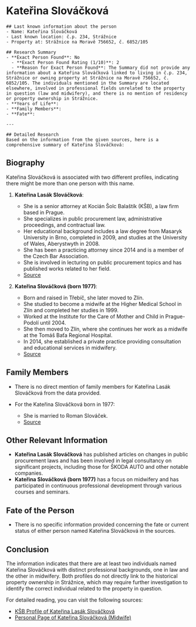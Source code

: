 # Kateřina Slováčková
    
    ## Last known information about the person
    - Name: Kateřina Slováčková
    - Last known location: č.p. 234, Strážnice
    - Property at: Strážnice na Moravě 756652, č. 6852/105 
    
    ## Research Summary
    - **Exact Person Found**: No
      - **Exact Person Found Rating (1/10)**: 2
      - **Reason for Exact Person Found**: The Summary did not provide any information about a Kateřina Slováčková linked to living in č.p. 234, Strážnice or owning property at Strážnice na Moravě 756652, č. 6852/105. The individuals mentioned in the Summary are located elsewhere, involved in professional fields unrelated to the property in question (law and midwifery), and there is no mention of residency or property ownership in Strážnice.
    - **Years of Life**: 
    - **Family Members**: 
    - **Fate**: 
    
    ---
    
    ## Detailed Research
    Based on the information from the given sources, here is a comprehensive summary of Kateřina Slováčková:

## Biography

Kateřina Slováčková is associated with two different profiles, indicating there might be more than one person with this name.

1. **Kateřina Lasák Slováčková**:
   - She is a senior attorney at Kocián Šolc Balaštík (KŠB), a law firm based in Prague. 
   - She specializes in public procurement law, administrative proceedings, and contractual law. 
   - Her educational background includes a law degree from Masaryk University in Brno, completed in 2009, and studies at the University of Wales, Aberystwyth in 2008.
   - She has been a practicing attorney since 2014 and is a member of the Czech Bar Association.
   - She is involved in lecturing on public procurement topics and has published works related to her field.
   - [Source](https://www.ksb.cz/clenove-tymu/katerina-lasak-slovackova)

2. **Kateřina Slováčková (born 1977)**:
   - Born and raised in Třebíč, she later moved to Zlín.
   - She studied to become a midwife at the Higher Medical School in Zlín and completed her studies in 1999.
   - Worked at the Institute for the Care of Mother and Child in Prague-Podolí until 2004.
   - She then moved to Zlín, where she continues her work as a midwife at the Tomáš Baťa Regional Hospital.
   - In 2014, she established a private practice providing consultation and educational services in midwifery.
   - [Source](http://www.rodime.cz/o-mne)

## Family Members

- There is no direct mention of family members for Kateřina Lasák Slováčková from the data provided.

- For the Kateřina Slováčková born in 1977:
  - She is married to Roman Slováček.
  - [Source](http://www.rodime.cz/o-mne)

## Other Relevant Information

- **Kateřina Lasák Slováčková** has published articles on changes in public procurement laws and has been involved in legal consultancy on significant projects, including those for ŠKODA AUTO and other notable companies.
- **Kateřina Slováčková (born 1977)** has a focus on midwifery and has participated in continuous professional development through various courses and seminars.

## Fate of the Person

- There is no specific information provided concerning the fate or current status of either person named Kateřina Slováčková in the sources.

## Conclusion

The information indicates that there are at least two individuals named Kateřina Slováčková with distinct professional backgrounds, one in law and the other in midwifery. Both profiles do not directly link to the historical property ownership in Strážnice, which may require further investigation to identify the correct individual related to the property in question. 

For detailed reading, you can visit the following sources:
- [KŠB Profile of Kateřina Lasák Slováčková](https://www.ksb.cz/clenove-tymu/katerina-lasak-slovackova)
- [Personal Page of Kateřina Slováčková (Midwife)](http://www.rodime.cz/o-mne)
    